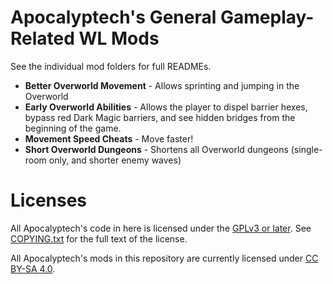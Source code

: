 Apocalyptech's General Gameplay-Related WL Mods
===============================================

See the individual mod folders for full READMEs.

- **Better Overworld Movement** - Allows sprinting and jumping in the Overworld
- **Early Overworld Abilities** - Allows the player to dispel barrier hexes,
  bypass red Dark Magic barriers, and see hidden bridges from the beginning of
  the game.
- **Movement Speed Cheats** - Move faster!
- **Short Overworld Dungeons** - Shortens all Overworld dungeons (single-room
  only, and shorter enemy waves)

Licenses
========

All Apocalyptech's code in here is licensed under the
[GPLv3 or later](https://www.gnu.org/licenses/quick-guide-gplv3.html).
See [COPYING.txt](../COPYING.txt) for the full text of the license.

All Apocalyptech's mods in this repository are currently licensed under
[CC BY-SA 4.0](https://creativecommons.org/licenses/by-sa/4.0/).

